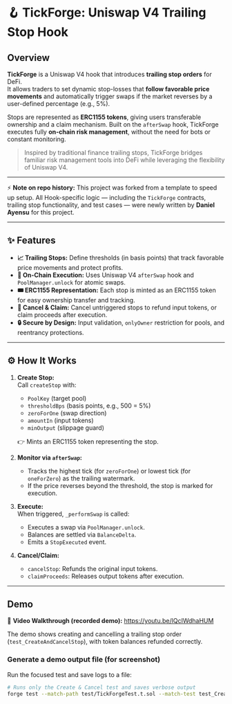 # 🪝 TickForge: Uniswap V4 Trailing Stop Hook

## Overview
**TickForge** is a Uniswap V4 hook that introduces **trailing stop orders** for DeFi.  
It allows traders to set dynamic stop-losses that **follow favorable price movements** and automatically trigger swaps if the market reverses by a user-defined percentage (e.g., 5%).  

Stops are represented as **ERC1155 tokens**, giving users transferable ownership and a claim mechanism. Built on the `afterSwap` hook, TickForge executes fully **on-chain risk management**, without the need for bots or constant monitoring.

> Inspired by traditional finance trailing stops, TickForge bridges familiar risk management tools into DeFi while leveraging the flexibility of Uniswap V4.

---

⚡ **Note on repo history:** This project was forked from a template to speed up setup. All Hook-specific logic — including the `TickForge` contracts, trailing stop functionality, and test cases — were newly written by **Daniel Ayensu** for this project.

---

## ✨ Features
- **📈 Trailing Stops:** Define thresholds (in basis points) that track favorable price movements and protect profits.
- **🔗 On-Chain Execution:** Uses Uniswap V4 `afterSwap` hook and `PoolManager.unlock` for atomic swaps.
- **🎟 ERC1155 Representation:** Each stop is minted as an ERC1155 token for easy ownership transfer and tracking.
- **🛑 Cancel & Claim:** Cancel untriggered stops to refund input tokens, or claim proceeds after execution.
- **🔒 Secure by Design:** Input validation, `onlyOwner` restriction for pools, and reentrancy protections.

---

## ⚙️ How It Works
1. **Create Stop:**  
   Call `createStop` with:
   - `PoolKey` (target pool)  
   - `thresholdBps` (basis points, e.g., 500 = 5%)  
   - `zeroForOne` (swap direction)  
   - `amountIn` (input tokens)  
   - `minOutput` (slippage guard)

   👉 Mints an ERC1155 token representing the stop.

2. **Monitor via `afterSwap`:**  
   - Tracks the highest tick (for `zeroForOne`) or lowest tick (for `oneForZero`) as the trailing watermark.  
   - If the price reverses beyond the threshold, the stop is marked for execution.

3. **Execute:**  
   When triggered, `_performSwap` is called:  
   - Executes a swap via `PoolManager.unlock`.  
   - Balances are settled via `BalanceDelta`.  
   - Emits a `StopExecuted` event.

4. **Cancel/Claim:**  
   - `cancelStop`: Refunds the original input tokens.  
   - `claimProceeds`: Releases output tokens after execution.

---

## Demo
🎥 **Video Walkthrough (recorded demo):** https://youtu.be/lQcIWdhaHUM

The demo shows creating and cancelling a trailing stop order (`test_CreateAndCancelStop`), with token balances refunded correctly.

### Generate a demo output file (for screenshot)
Run the focused test and save logs to a file:
```bash
# Runs only the Create & Cancel test and saves verbose output
forge test --match-path test/TickForgeTest.t.sol --match-test test_CreateAndCancelStop -vv > demo_output.txt
